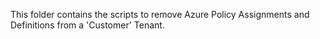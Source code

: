 This folder contains the scripts to remove Azure Policy Assignments and Definitions from a 'Customer' Tenant. 
  
